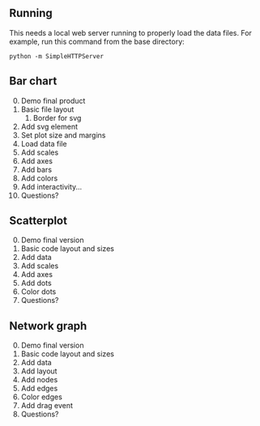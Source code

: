 
## Running

This needs a local web server running to properly load the data files. For example, run this command from the base directory:

```
python -m SimpleHTTPServer
```

## Bar chart

0. Demo final product
1. Basic file layout
	1. Border for svg
2. Add svg element
3. Set plot size and margins
4. Load data file
5. Add scales
6. Add axes
7. Add bars
8. Add colors
9. Add interactivity...
10. Questions?

## Scatterplot

0. Demo final version
1. Basic code layout and sizes
2. Add data
2. Add scales
3. Add axes
4. Add dots
5. Color dots
5. Questions?

## Network graph

0. Demo final version
1. Basic code layout and sizes
2. Add data
3. Add layout
5. Add nodes
6. Add edges
7. Color edges
8. Add drag event
9. Questions?
